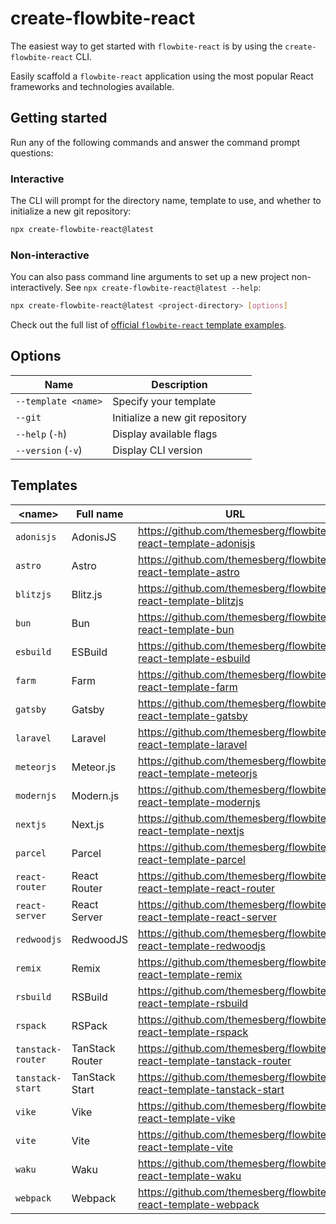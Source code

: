# create-flowbite-react

The easiest way to get started with `flowbite-react` is by using the `create-flowbite-react` CLI.

Easily scaffold a `flowbite-react` application using the most popular React frameworks and technologies available.

## Getting started

Run any of the following commands and answer the command prompt questions:

### Interactive

The CLI will prompt for the directory name, template to use, and whether to initialize a new git repository:

```bash
npx create-flowbite-react@latest
```

### Non-interactive

You can also pass command line arguments to set up a new project non-interactively. See `npx create-flowbite-react@latest --help`:

```bash
npx create-flowbite-react@latest <project-directory> [options]
```

Check out the full list of [official `flowbite-react` template examples](https://github.com/themesberg/flowbite-react-templates).

## Options

| Name                | Description                     |
| ------------------- | ------------------------------- |
| `--template <name>` | Specify your template           |
| `--git`             | Initialize a new git repository |
| `--help` (`-h`)     | Display available flags         |
| `--version` (`-v`)  | Display CLI version             |

## Templates

| \<name>           | Full name       | URL                                                                   |
| ----------------- | --------------- | --------------------------------------------------------------------- |
| `adonisjs`        | AdonisJS        | https://github.com/themesberg/flowbite-react-template-adonisjs        |
| `astro`           | Astro           | https://github.com/themesberg/flowbite-react-template-astro           |
| `blitzjs`         | Blitz.js        | https://github.com/themesberg/flowbite-react-template-blitzjs         |
| `bun`             | Bun             | https://github.com/themesberg/flowbite-react-template-bun             |
| `esbuild`         | ESBuild         | https://github.com/themesberg/flowbite-react-template-esbuild         |
| `farm`            | Farm            | https://github.com/themesberg/flowbite-react-template-farm            |
| `gatsby`          | Gatsby          | https://github.com/themesberg/flowbite-react-template-gatsby          |
| `laravel`         | Laravel         | https://github.com/themesberg/flowbite-react-template-laravel         |
| `meteorjs`        | Meteor.js       | https://github.com/themesberg/flowbite-react-template-meteorjs        |
| `modernjs`        | Modern.js       | https://github.com/themesberg/flowbite-react-template-modernjs        |
| `nextjs`          | Next.js         | https://github.com/themesberg/flowbite-react-template-nextjs          |
| `parcel`          | Parcel          | https://github.com/themesberg/flowbite-react-template-parcel          |
| `react-router`    | React Router    | https://github.com/themesberg/flowbite-react-template-react-router    |
| `react-server`    | React Server    | https://github.com/themesberg/flowbite-react-template-react-server    |
| `redwoodjs`       | RedwoodJS       | https://github.com/themesberg/flowbite-react-template-redwoodjs       |
| `remix`           | Remix           | https://github.com/themesberg/flowbite-react-template-remix           |
| `rsbuild`         | RSBuild         | https://github.com/themesberg/flowbite-react-template-rsbuild         |
| `rspack`          | RSPack          | https://github.com/themesberg/flowbite-react-template-rspack          |
| `tanstack-router` | TanStack Router | https://github.com/themesberg/flowbite-react-template-tanstack-router |
| `tanstack-start`  | TanStack Start  | https://github.com/themesberg/flowbite-react-template-tanstack-start  |
| `vike`            | Vike            | https://github.com/themesberg/flowbite-react-template-vike            |
| `vite`            | Vite            | https://github.com/themesberg/flowbite-react-template-vite            |
| `waku`            | Waku            | https://github.com/themesberg/flowbite-react-template-waku            |
| `webpack`         | Webpack         | https://github.com/themesberg/flowbite-react-template-webpack         |
